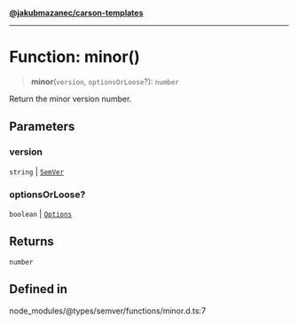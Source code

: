 [**@jakubmazanec/carson-templates**](../../../README.md)

---

# Function: minor()

> **minor**(`version`, `optionsOrLoose`?): `number`

Return the minor version number.

## Parameters

### version

`string` | [`SemVer`](../classes/SemVer.md)

### optionsOrLoose?

`boolean` | [`Options`](../interfaces/Options.md)

## Returns

`number`

## Defined in

node_modules/@types/semver/functions/minor.d.ts:7
